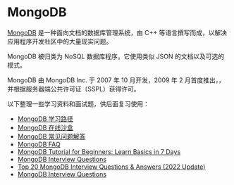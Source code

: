 # MongoDB

[MongoDB](https://www.mongodb.com/) 是一种面向文档的数据库管理系统，由 C++ 等语言撰写而成，以解决应用程序开发社区中的大量现实问题。

MongoDB 被归类为 NoSQL 数据库程序，它使用类似 JSON 的文档以及可选的模式。

MongoDB 由 MongoDB Inc. 于 2007 年 10 月开发，2009 年 2 月首度推出，，并根据服务器端公共许可证（SSPL）获得许可。

以下整理一些学习资料和面试题，供后面复习使用：

- [MongoDB 学习路径](https://university.mongodb.com/learning_paths/developer)
- [MongoDB 在线沙盒](https://mongoplayground.net/)
- [MongoDB 常见问题解答](https://www.mongodb.com/zh-cn/faq)
- [MongoDB FAQ](https://github.com/FAQGURU/FAQGURU/blob/master/topics/en/mongodb.md)
- [MongoDB Tutorial for Beginners: Learn Basics in 7 Days](https://www.guru99.com/mongodb-tutorials.html)
- [MongoDB Interview Questions](https://www.tutorialspoint.com/mongodb/mongodb_interview_questions.htm)
- [Top 20 MongoDB Interview Questions & Answers (2022 Update)](http://career.guru99.com/top-20-mongodb-interview-questions/)
- [MongoDB Interview Questions](http://www.javatpoint.com/mongodb-interview-questions)
